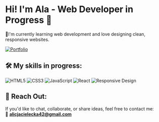
# Hi! I'm Ala - Web Developer in Progress 👋
  
🌌I'm currently learning web development and love designing clean, responsive websites.

[![Portfolio](https://img.shields.io/badge/Portfolio-Visit%20Now-%2300C4CC?style=for-the-badge&logo=internet-explorer&logoColor=white)](https://portfolio-alcvks-projects.vercel.app/)

## 🛠️ My skills in progress:

![HTML5](https://img.shields.io/badge/HTML5-E34F26?style=for-the-badge&logo=html5&logoColor=white)
![CSS3](https://img.shields.io/badge/CSS3-1572B6?style=for-the-badge&logo=css3&logoColor=white)
![JavaScript](https://img.shields.io/badge/JavaScript-F7DF1E?style=for-the-badge&logo=javascript&logoColor=black)
![React](https://img.shields.io/badge/React-61DAFB?style=for-the-badge&logo=react&logoColor=black)
![Responsive Design](https://img.shields.io/badge/Responsive-Design-%234CAF50?style=for-the-badge&logo=css3)

## 🌠 Reach Out:

If you'd like to chat, collaborate, or share ideas, feel free to contact me:  
📧 **alicjacielecka42@gmail.com**



<!---
alicjac0/alicjac0 is a ✨ special ✨ repository because its `README.md` (this file) appears on your GitHub profile.
You can click the Preview link to take a look at your changes.
--->
